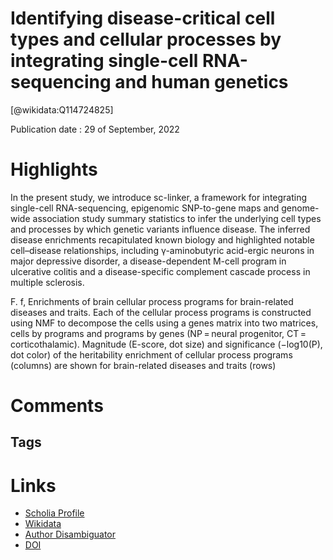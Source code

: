 
Identifying disease-critical cell types and cellular processes by integrating single-cell RNA-sequencing and human genetics
===========================================================================================================================
  
  [@wikidata:Q114724825]  
  
Publication date : 29 of September, 2022  

# Highlights

In the present study, we introduce sc-linker, a framework for integrating single-cell RNA-sequencing, epigenomic SNP-to-gene maps and genome-wide association study summary statistics to infer the underlying cell types and processes by which genetic variants influence disease. The inferred disease enrichments recapitulated known biology and highlighted notable cell–disease relationships, including γ-aminobutyric acid-ergic neurons in major depressive disorder, a disease-dependent M-cell program in ulcerative colitis and a disease-specific complement cascade process in multiple sclerosis.

F. f, Enrichments of brain cellular process programs for brain-related diseases and traits. Each of the cellular process programs is constructed using NMF to decompose the cells using a genes matrix into two matrices, cells by programs and programs by genes (NP = neural progenitor, CT = corticothalamic). Magnitude (E-score, dot size) and significance (−log10(P), dot color) of the heritability enrichment of cellular process programs (columns) are shown for brain-related diseases and traits (rows)  
# Comments

## Tags

# Links
  
 * [Scholia Profile](https://scholia.toolforge.org/work/Q114724825)  
 * [Wikidata](https://www.wikidata.org/wiki/Q114724825)  
 * [Author Disambiguator](https://author-disambiguator.toolforge.org/work_item_oauth.php?id=Q114724825&batch_id=&match=1&author_list_id=&doit=Get+author+links+for+work)  
 * [DOI](https://doi.org/10.1038/S41588-022-01187-9)  
